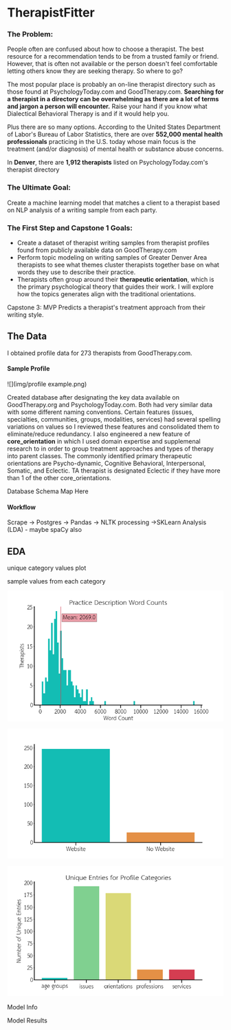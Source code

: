# TherapistFitter

### The Problem: 

People often are confused about how to choose a therapist. The best resource for a recommendation tends to be from a trusted family or friend. However, that is often not available or the person doesn't feel comfortable letting others know they are seeking therapy. So where to go? 

The most popular place is probably an on-line therapist directory such as those found at PsychologyToday.com and GoodTherapy.com.  **Searching for a therapist in a directory can be overwhelming as there are a lot of terms and jargon a person will encounter.**  Raise your hand if you know what Dialectical Behavioral Therapy is and if it would help you.

Plus there are so many options. According to the United States Department of Labor's Bureau of Labor Statistics, there are over **552,000 mental health professionals** practicing in the U.S. today whose main focus is the treatment (and/or diagnosis) of mental health or substance abuse concerns.

In **Denver**, there are **1,912 therapists** listed on PsychologyToday.com's therapist directory

### The Ultimate Goal: 

Create a machine learning model that matches a client to a therapist based on NLP analysis of a writing sample from each party.

### The First Step and Capstone 1 Goals:

- Create a dataset of therapist writing samples from therapist profiles found from publicly available data on GoodTherapy.com
- Perform topic modeling on writing samples of Greater Denver Area therapists to see what themes cluster therapists together base on what words they use to describe their practice.
- Therapists often group around their **therapeutic orientation**, which is the primary psychological theory that guides their work. I will explore how the topics generates align with the traditional orientations.

Capstone 3: 
MVP Predicts a therapist's treatment approach from their writing style.

## The Data

I obtained profile data for 273 therapists from GoodTherapy.com.

#### Sample Profile

![](img/profile example.png)







Created database after designating the key data available on GoodTherapy.org and PsychologyToday.com. Both had very similar data with some different naming conventions. Certain features (issues, specialties, communities, groups, modalities, services) had several spelling variations on values so I reviewed these features and consolidated them to eliminate/reduce redundancy. I also engineered a new feature of **core_orientation** in which I used domain expertise and supplemenal research to in order to group treatment approaches and types of therapy into parent classes. The commonly identified primary therapeutic orientations are Psycho-dynamic, Cognitive Behavioral, Interpersonal, Somatic,  and Eclectic. TA therapist is designated Eclectic if they have more than 1 of the other core_orientations.

Database Schema Map Here



#### Workflow

Scrape -> Postgres -> Pandas -> NLTK processing ->SKLearn Analysis (LDA)  - maybe spaCy also

## EDA

unique category values plot

sample values from each category



![](img/word_count_hist.png)



![](img/website_bar.png)



![](img/uniques_per_category.png)



Model Info


Model Results
